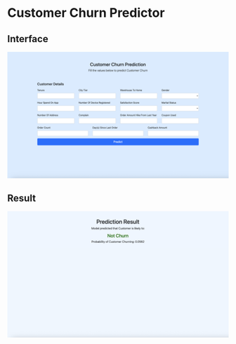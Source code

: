 # Customer Churn Predictor

## Interface

![interface](static/interface.png)

## Result

![interface](static/result.png)
